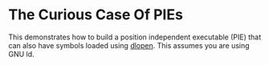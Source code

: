 # The Curious Case Of PIEs

This demonstrates how to build a position independent executable (PIE) that can
also have symbols loaded using
[dlopen](http://man7.org/linux/man-pages/man3/dlopen.3.html). This assumes you
are using GNU ld.
